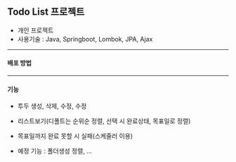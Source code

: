  Todo List 프로젝트
 ---
  - 개인 프로젝트
  - 사용기술 : Java, Springboot, Lombok, JPA, Ajax
  
  ---
 #### 배포 방법
 
 
 ---
 
 #### 기능
 - 투두 생성, 삭제, 수정, 수정
 - 리스트보기(디폴트는 순위순 정렬, 선택 시 완료상태, 목표일로 정렬)
 - 목표일까지 완료 못할 시 실패(스케줄러 이용)
 
 - 예정 기능 : 폴더생성 정렬, ...
 
